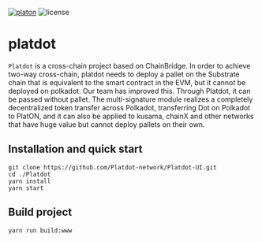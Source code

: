 [![platon](https://img.shields.io/badge/platdot-js-orange)](https://platdot.chainx.org)
![license](https://img.shields.io/badge/License-Apache%202.0-blue?logo=apache&style=flat-square)

# platdot

```Platdot``` is a cross-chain project based on ChainBridge. In order to achieve two-way cross-chain, platdot needs to deploy a pallet on the Substrate chain that is equivalent to the smart contract in the EVM, but it cannot be deployed on polkadot. Our team has improved this. Through Platdot, it can be passed without pallet. The multi-signature module realizes a completely decentralized token transfer across Polkadot, transferring Dot on Polkadot to PlatON, and it can also be applied to kusama, chainX and other networks that have huge value but cannot deploy pallets on their own.

## Installation and quick start

```
git clone https://github.com/Platdot-network/Platdot-UI.git
cd ./Platdot
yarn install
yarn start
```

## Build project
```
yarn run build:www
```

